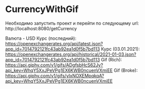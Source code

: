 # CurrencyWithGif
Необходимо запустить проект и перейти по следующему url: http://localhost:8080/getCurrency

Валюта - USD
Курс (последний): https://openexchangerates.org/api/latest.json?app_id=7014792121fc43ab92ea1d0f5b7bd113
Курс (03.01.2021): https://openexchangerates.org/api/historical/2021-01-03.json?app_id=7014792121fc43ab92ea1d0f5b7bd113
Gif (Rich): https://api.giphy.com/v1/gifs/ADgfsbHcS62Jy?api_key=WhqY5XxJPeVPg1EX6KWB0ncuenVXmiEE
Gif (Broke): https://api.giphy.com/v1/gifs/yIxNOXEMpqkqA?api_key=WhqY5XxJPeVPg1EX6KWB0ncuenVXmiEE
